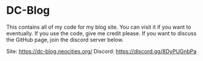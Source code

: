 # DC-Blog
This contains all of my code for my blog site. You can visit it if you want to eventually. If you use the code, give me credit please. If you want to discuss the GitHub page, join the discord server below.

Site: https://dc-blog.neocities.org/
Discord: https://discord.gg/8DyPUGnbPa
